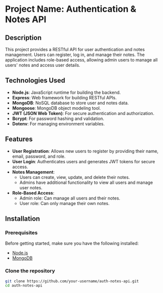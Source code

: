 # Project Name: Authentication & Notes API

## Description

This project provides a RESTful API for user authentication and notes management. Users can register, log in, and manage their notes. The application includes role-based access, allowing admin users to manage all users' notes and access user details.

## Technologies Used

- **Node.js**: JavaScript runtime for building the backend.
- **Express**: Web framework for building RESTful APIs.
- **MongoDB**: NoSQL database to store user and notes data.
- **Mongoose**: MongoDB object modeling tool.
- **JWT (JSON Web Token)**: For secure authentication and authorization.
- **Bcrypt**: For password hashing and validation.
- **Dotenv**: For managing environment variables.

## Features

- **User Registration**: Allows new users to register by providing their name, email, password, and role.
- **User Login**: Authenticates users and generates JWT tokens for secure access.
- **Notes Management**:
  - Users can create, view, update, and delete their notes.
  - Admins have additional functionality to view all users and manage user notes.
- **Role-Based Access**:
  - Admin role: Can manage all users and their notes.
  - User role: Can only manage their own notes.

## Installation

### Prerequisites

Before getting started, make sure you have the following installed:
- [Node.js](https://nodejs.org/)
- [MongoDB](https://www.mongodb.com/)

### Clone the repository

```bash
git clone https://github.com/your-username/auth-notes-api.git
cd auth-notes-api
